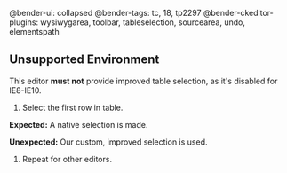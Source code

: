@bender-ui: collapsed
@bender-tags: tc, 18, tp2297
@bender-ckeditor-plugins: wysiwygarea, toolbar, tableselection, sourcearea, undo, elementspath

## Unsupported Environment

This editor **must not** provide improved table selection, as it's disabled for IE8-IE10.

1. Select the first row in table.

**Expected:** A native selection is made.

**Unexpected:** Our custom, improved selection is used.

1. Repeat for other editors.